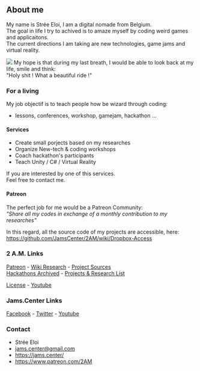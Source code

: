 ## About me

My name is Strée Eloi, I am a digital nomade from Belgium.        
The goal in life I try to achived is to amaze myself by coding weird games and applicaitons.        
The current directions I am taking are new technologies, game jams and virtual reality.    
    
![](https://github.com/JamsCenter/2AM/blob/master/WebRef/Photo/EloiStreeCoding.jpg?raw=true)
My hope is that during my last breath, I would be able to look back at my life, smile and think:     
"Holy shit ! What a beautiful ride !"  

### For a living
My job objectif is to teach people how be wizard through coding:    
- lessons, conferences, workshop, gamejam, hackathon ...    

#### Services
- Create small porjects based on my researches
- Organize New-tech & coding workshops
- Coach hackathon's participants
- Teach Unity / C# / Virtual Reality

If you are interested by one of this services.     
Feel free to contact me.     

#### Patreon
  
The perfect job for me would be a Patreon Community:    
_"Share all my codes in exchange of a monthly contribution to my researches"_  

 In this regard, all the source code of my projects are accessible, here:      
https://github.com/JamsCenter/2AM/wiki/Dropbox-Access



### 2 A.M. Links
[Patreon](https://goo.gl/Pdpmvh) - [Wiki Research](https://goo.gl/0SHZAb) - [Project Sources](http://www.jams.center/patreonaccess/)          
[Hackathons Archived](https://goo.gl/91v2s1) - [Projects & Research List](http://www.jams.center/projectsandresearches/)        

[License](https://github.com/JamsCenter/2AM/wiki/License) - [Youtube](https://www.youtube.com/channel/UCNF9z7L6bfkodhNWvnY5lsg)       


### Jams.Center Links
[Facebook](https://www.facebook.com/jamscenter) - [Twitter](https://www.facebook.com/jamscenter) - [Youtube](https://www.youtube.com/channel/UCss-to1CvzoUIoBNijuiLnA)       



### Contact
- Strée Eloi
- jams.center@gmail.com
- https://jams.center/
- https://www.patreon.com/2AM  
